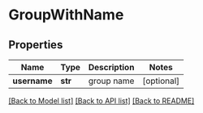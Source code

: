 # GroupWithName

## Properties
Name | Type | Description | Notes
------------ | ------------- | ------------- | -------------
**username** | **str** | group name | [optional] 

[[Back to Model list]](../README.md#documentation-for-models) [[Back to API list]](../README.md#documentation-for-api-endpoints) [[Back to README]](../README.md)

